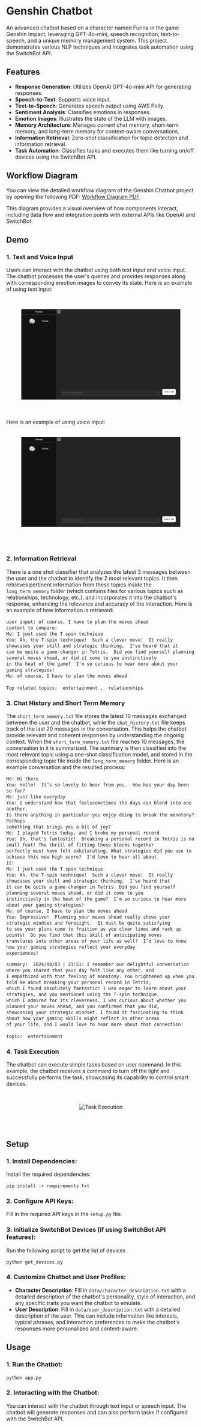 # Genshin Chatbot
An advanced chatbot based on a character named Furina in the game Genshin Impact, leveraging GPT-4o-mini, speech recognition, text-to-speech, and a unique memory management system. This project demonstrates various NLP techniques and integrates task automation using the SwitchBot API.

## Features
- **Response Generation**: Utilizes OpenAI GPT-4o-mini API for generating responses.
- **Speech-to-Text**: Supports voice input.
- **Text-to-Speech**: Generates speech output using AWS Polly.
- **Sentiment Analysis**: Classifies emotions in responses.
- **Emotion Images**: Illustrates the state of the LLM with images.
- **Memory Architecture**: Manages current chat memory, short-term memory, and long-term memory for context-aware conversations.
- **Information Retrieval**: Zero-shot classification for topic detection and information retrieval.
- **Task Automation**: Classifies tasks and executes them like turning on/off devices using the SwitchBot API.

## Workflow Diagram
You can view the detailed workflow diagram of the Genshin Chatbot project by opening the following PDF:
[Workflow Diagram PDF](assets/workflow.pdf).

This diagram provides a visual overview of how components interact, including data flow and integration points with external APIs like OpenAI and SwitchBot.

## Demo
### 1. Text and Voice Input
Users can interact with the chatbot using both text input and voice input. The chatbot processes the user's queries and provides responses along with corresponding emotion images to convey its state. Here is an example of using text input:
<br><br>
<div align="center">
  <figure style="display: inline-block; text-align: center;">
    <img src="assets/text.gif" alt="Chat with Text Input" >
  </figure>
</div>
<br><br>
Here is an example of using voice input:
<br><br>
<div align="center">
  <figure style="display: inline-block; text-align: center;">
    <img src="assets/voice.gif" alt="Chat with Voice Input">
  </figure>
</div>
<br><br>

### 2. Information Retrieval
There is a one shot classifier that analyzes the latest 3 messages between the user and the chatbot to identify the 2 most relevant topics. It then retrieves pertinent information from these topics inside the `long_term_memory` folder (which contains files for various topics such as relationships, technology, etc.), and incorporates it into the chatbot's response, enhancing the relevance and accuracy of the interaction. Here is an example of how information is retrieved:

```
user input: of course, I have to plan the moves ahead
content to compare:
Me: I just used the T spin technique
You: Ah, the T-spin technique!  Such a clever move!  It really showcases your skill and strategic thinking.  I've heard that it 
can be quite a game-changer in Tetris.  Did you find yourself planning several moves ahead, or did it come to you instinctively
in the heat of the game?  I'm so curious to hear more about your gaming strategies!
Me: of course, I have to plan the moves ahead

Top related topics:  entertainment ,  relationships
```

### 3. Chat History and Short Term Memory
The `short_term_memory.txt` file stores the latest 10 messages exchanged between the user and the chatbot, while the `chat_history.txt` file keeps track of the last 20 messages in the conversation. This helps the chatbot provide relevant and coherent responses by understanding the ongoing context. When the `short_term_memory.txt` file reaches 10 messages, the conversation in it is summarized. The summary is then classified into the most relevant topic using a one-shot classification model, and stored in the corresponding topic file inside the `long_term_memory` folder. Here is an example conversation and the resulted process:

```
Me: Hi there
You: Hello!  It’s so lovely to hear from you.  How has your day been so far?
Me: just like everyday
You: I understand how that feelssometimes the days can blend into one another.
Is there anything in particular you enjoy doing to break the monotony?  Perhaps
something that brings you a bit of joy?
Me: I played Tetris today, and I broke my personal record
You: Oh, that's fantastic!  Breaking a personal record in Tetris is no small feat! The thrill of fitting those blocks together 
perfectly must have felt exhilarating. What strategies did you use to achieve this new high score?  I’d love to hear all about
it!
Me: I just used the T spin technique
You: Ah, the T-spin technique!  Such a clever move!  It really showcases your skill and strategic thinking.  I’ve heard that
it can be quite a game-changer in Tetris. Did you find yourself planning several moves ahead, or did it come to you
instinctively in the heat of the game?  I’m so curious to hear more about your gaming strategies!
Me: of course, I have to plan the moves ahead
You: Impressive!  Planning your moves ahead really shows your strategic mindset and foresight.  It must be quite satisfying
to see your plans come to fruition as you clear lines and rack up points!  Do you find that this skill of anticipating moves
translates into other areas of your life as well?  I’d love to know how your gaming strategies reflect your everyday
experiences!
```
```
summary:  2024/08/03 | 21:51: I remember our delightful conversation where you shared that your day felt like any other, and
I empathized with that feeling of monotony. You brightened up when you told me about breaking your personal record in Tetris,
which I found absolutely fantastic! I was eager to learn about your strategies, and you mentioned using the T-spin technique,
which I admired for its cleverness. I was curious about whether you planned your moves ahead, and you confirmed that you did,
showcasing your strategic mindset. I found it fascinating to think about how your gaming skills might reflect in other areas
of your life, and I would love to hear more about that connection!

topic:  entertainment
```

### 4. Task Execution
The chatbot can execute simple tasks based on user command. In this example, the chatbot receives a command to turn off the light and successfully performs the task, showcasing its capability to control smart devices.
<br><br>
<div align="center">
  <figure style="display: inline-block; text-align: center;">
    <img src="assets/task_execute.gif" alt="Task Execution">
  </figure>
</div>
<br><br>

## Setup
### 1. Install Dependencies:
Install the required dependencies:
```
pip install -r requirements.txt
```

### 2. Configure API Keys:
Fill in the required API keys in the `setup.py` file.

### 3. Initialize SwitchBot Devices (if using SwitchBot API features):
Run the following script to get the list of devices
```
python get_devices.py
```

### 4. Customize Chatbot and User Profiles:
- **Character Description**: Fill in `data/character_description.txt` with a detailed description of the chatbot's personality, style of interaction, and any specific traits you want the chatbot to emulate.
- **User Description**: Fill in `data/user_description.txt` with a detailed description of the user. This can include information like interests, typical phrases, and interaction preferences to make the chatbot's responses more personalized and context-aware.

## Usage
### 1. Run the Chatbot:
```
python app.py
```

### 2. Interacting with the Chatbot:
You can interact with the chatbot through text input or speech input.
The chatbot will generate responses and can also perform tasks if configured with the SwitchBot API.
